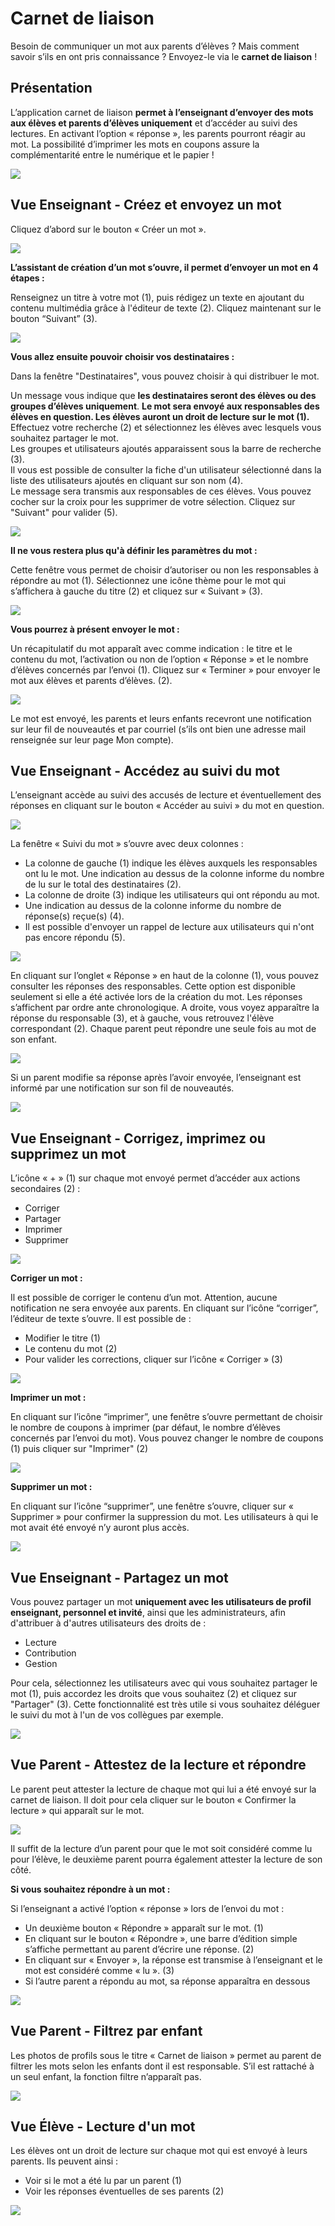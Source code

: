 # Carnet de liaison

Besoin de communiquer un mot aux parents d’élèves ? Mais comment savoir s’ils en ont pris connaissance ? Envoyez-le via le **carnet de liaison** !

## Présentation

L’application carnet de liaison **permet à l’enseignant d’envoyer des mots aux élèves et parents d’élèves uniquement** et d’accéder au suivi des lectures. En activant l’option « réponse », les parents pourront réagir au mot. La possibilité d’imprimer les mots en coupons assure la complémentarité entre le numérique et le papier !

![](.gitbook/assets/image%20%283%29%20%285%29.png)

## Vue Enseignant - Créez et envoyez un mot

Cliquez d’abord sur le bouton « Créer un mot ».

![](.gitbook/assets/creer-un-mot%20%282%29%20%284%29.png)

**L’assistant de création d’un mot s’ouvre, il permet d’envoyer un mot en 4 étapes :**

Renseignez un titre à votre mot \(1\), puis rédigez un texte en ajoutant du contenu multimédia grâce à l'éditeur de texte \(2\). Cliquez maintenant sur le bouton “Suivant” \(3\).

![](.gitbook/assets/carnet-redaction%20%282%29.png)

**Vous allez ensuite pouvoir choisir vos destinataires :**

Dans la fenêtre "Destinataires", vous pouvez choisir à qui distribuer le mot. 

Un message vous indique que **les destinataires seront des élèves ou des groupes d’élèves uniquement**. **Le mot sera envoyé aux responsables des élèves en question. Les élèves auront un droit de lecture sur le mot \(1\).**   
Effectuez votre recherche \(2\) et sélectionnez les élèves avec lesquels vous souhaitez partager le mot.   
Les groupes et utilisateurs ajoutés apparaissent sous la barre de recherche \(3\).   
Il vous est possible de consulter la fiche d'un utilisateur sélectionné dans la liste des utilisateurs ajoutés en cliquant sur son nom \(4\).   
Le message sera transmis aux responsables de ces élèves. Vous pouvez cocher sur la croix pour les supprimer de votre sélection. Cliquez sur "Suivant" pour valider \(5\).

![](.gitbook/assets/destinataire-mot-1%20%283%29%20%284%29.png)

**Il ne vous restera plus qu'à définir les paramètres du mot :**

Cette fenêtre vous permet de choisir d’autoriser ou non les responsables à répondre au mot \(1\). Sélectionnez une icône thème pour le mot qui s’affichera à gauche du titre \(2\) et cliquez sur « Suivant » \(3\).

![](.gitbook/assets/2018-08-23_12h19_54%20%282%29%20%282%29.png)

**Vous pourrez à présent envoyer le mot :**

Un récapitulatif du mot apparaît avec comme indication : le titre et le contenu du mot, l’activation ou non de l’option « Réponse » et le nombre d’élèves concernés par l’envoi \(1\). Cliquez sur « Terminer » pour envoyer le mot aux élèves et parents d’élèves. \(2\).

![](.gitbook/assets/mot-fin%20%282%29%20%281%29.png)

Le mot est envoyé, les parents et leurs enfants recevront une notification sur leur fil de nouveautés et par courriel \(s’ils ont bien une adresse mail renseignée sur leur page Mon compte\).

## Vue Enseignant - Accédez au suivi du mot

L’enseignant accède au suivi des accusés de lecture et éventuellement des réponses en cliquant sur le bouton « Accéder au suivi » du mot en question.

![](.gitbook/assets/2018-08-23_12h23_33%20%282%29%20%281%29.png)

La fenêtre « Suivi du mot » s’ouvre avec deux colonnes :

* La colonne de gauche \(1\) indique les élèves auxquels les responsables ont lu le mot. Une indication au dessus de la colonne informe du nombre de lu sur le total des destinataires \(2\).
* La colonne de droite \(3\) indique les utilisateurs qui ont répondu au mot. 
* Une indication au dessus de la colonne informe du nombre de réponse\(s\) reçue\(s\) \(4\).
* Il est possible d'envoyer un rappel de lecture aux utilisateurs qui n'ont pas encore répondu \(5\).

![](.gitbook/assets/suivi-mot%20%282%29.png)

En cliquant sur l’onglet « Réponse » en haut de la colonne \(1\), vous pouvez consulter les réponses des responsables. Cette option est disponible seulement si elle a été activée lors de la création du mot. Les réponses s’affichent par ordre ante chronologique. A droite, vous voyez apparaître la réponse du responsable \(3\), et à gauche, vous retrouvez l'élève correspondant \(2\). Chaque parent peut répondre une seule fois au mot de son enfant.

![](.gitbook/assets/2018-08-23_16h21_55%20%282%29%20%283%29.png)

Si un parent modifie sa réponse après l’avoir envoyée, l’enseignant est informé par une notification sur son fil de nouveautés.

![](.gitbook/assets/carnet_liaison_9%20%282%29%20%282%29.png)

## Vue Enseignant - Corrigez, imprimez ou supprimez un mot

L’icône « + » \(1\) sur chaque mot envoyé permet d’accéder aux actions secondaires \(2\) :

* Corriger
* Partager
* Imprimer
* Supprimer

![](.gitbook/assets/toaster-mot%20%282%29.png)

**Corriger un mot :**

Il est possible de corriger le contenu d’un mot. Attention, aucune notification ne sera envoyée aux parents. En cliquant sur l’icône “corriger”, l’éditeur de texte s’ouvre. Il est possible de :

* Modifier le titre \(1\)
* Le contenu du mot \(2\)
* Pour valider les corrections, cliquer sur l’icône « Corriger » \(3\)

![](.gitbook/assets/2018-08-23_16h29_33%20%282%29%20%284%29.png)

**Imprimer un mot :**

En cliquant sur l’icône “imprimer”, une fenêtre s’ouvre permettant de choisir le nombre de coupons à imprimer \(par défaut, le nombre d’élèves concernés par l’envoi du mot\). Vous pouvez changer le nombre de coupons \(1\) puis cliquer sur "Imprimer" \(2\)

![](.gitbook/assets/2018-08-23_16h31_05-2-1-1%20%284%29.png)

**Supprimer un mot :**

En cliquant sur l’icône “supprimer”, une fenêtre s’ouvre, cliquer sur « Supprimer » pour confirmer la suppression du mot. Les utilisateurs à qui le mot avait été envoyé n’y auront plus accès.

![](.gitbook/assets/2018-08-23_16h32_17%20%282%29%20%282%29.png)

## Vue Enseignant - Partagez un mot

Vous pouvez partager un mot **uniquement avec les utilisateurs de profil enseignant, personnel et invité**, ainsi que les administrateurs, afin d'attribuer à d'autres utilisateurs des droits de :

* Lecture
* Contribution
* Gestion

Pour cela, sélectionnez les utilisateurs avec qui vous souhaitez partager le mot \(1\), puis accordez les droits que vous souhaitez \(2\) et cliquez sur "Partager" \(3\). Cette fonctionnalité est très utile si vous souhaitez déléguer le suivi du mot à l'un de vos collègues par exemple.

![](.gitbook/assets/partager-mot%20%282%29%20%281%29.png)

## Vue Parent - Attestez de la lecture et répondre

Le parent peut attester la lecture de chaque mot qui lui a été envoyé sur la carnet de liaison. Il doit pour cela cliquer sur le bouton « Confirmer la lecture » qui apparaît sur le mot.

![](.gitbook/assets/2018-08-23_16h48_32%20%282%29%20%281%29.png)

Il suffit de la lecture d’un parent pour que le mot soit considéré comme lu pour l’élève, le deuxième parent pourra également attester la lecture de son côté.

**Si vous souhaitez répondre à un mot :**

Si l’enseignant a activé l’option « réponse » lors de l’envoi du mot :

* Un deuxième bouton « Répondre » apparaît sur le mot. \(1\)
* En cliquant sur le bouton « Répondre », une barre d’édition simple s’affiche permettant au parent d’écrire une réponse. \(2\)
* En cliquant sur « Envoyer », la réponse est transmise à l’enseignant et le mot est considéré comme « lu ». \(3\)
* Si l’autre parent a répondu au mot, sa réponse apparaîtra en dessous

![](.gitbook/assets/2018-08-23_16h51_19-1-1%20%286%29.png)

## Vue Parent - Filtrez par enfant

Les photos de profils sous le titre « Carnet de liaison » permet au parent de filtrer les mots selon les enfants dont il est responsable. S’il est rattaché à un seul enfant, la fonction filtre n’apparaît pas.

![](.gitbook/assets/2018-08-23_16h53_00%20%282%29%20%286%29.png)

## Vue Élève - Lecture d'un mot

Les élèves ont un droit de lecture sur chaque mot qui est envoyé à leurs parents. Ils peuvent ainsi :

* Voir si le mot a été lu par un parent \(1\)
* Voir les réponses éventuelles de ses parents \(2\)

![](.gitbook/assets/2018-08-23_17h06_39%20%282%29.png)

